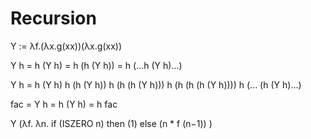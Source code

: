 # Recursion

Y := λf.(λx.g(xx))(λx.g(xx))

Y h = h (Y h) = h (h (Y h)) = h (...h (Y h)...)

Y h =
h (Y h)
h (h (Y h))
h (h (h (Y h)))
h (h (h (h (Y h))))
h (... (h (Y h)...)

fac = Y h
    = h (Y h)
    = h fac

Y (λf. λn.
    if (ISZERO n) 
    then (1) 
    else (n * f (n−1))
)
